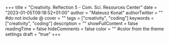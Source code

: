 +++
title = "Creativity. Reflection 5 - Com. Sci. Resources Center"
date = "2023-01-05T09:18:52+01:00"
author = "Mateusz Konat"
authorTwitter = "" #do not include @
cover = ""
tags = ["creativity", "coding"]
keywords = ["creativity", "coding"]
description = ""
showFullContent = false
readingTime = false
hideComments = false
color = "" #color from the theme settings
draft = "true"
+++
